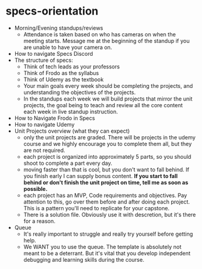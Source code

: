 # specs-orientation

- Morning/Evening standups/reviews
  - Attendance is taken based on who has cameras on when the meeting starts. Message me at the beginning of the standup if you are unable to have your camera on.
- How to navigate Specs Discord
- The structure of specs:
  - Think of tech leads as your professors
  - Think of Frodo as the syllabus
  - Think of Udemy as the textbook
  - Your main goals every week should be completing the projects, and understanding the objectives of the projects. 
  - In the standups each week we will build projects that mirror the unit projects, the goal being to teach and review all the core content each week in live standup instruction.
- How to Navigate Frodo in Specs
- How to navigate Udemy
- Unit Projects overview (what they can expect)
  - only the unit projects are graded. There will be projects in the udemy course and we highly encourage you to complete them all, but they are not required. 
  - each project is organized into approximately 5 parts, so you should shoot to complete a part every day. 
  - moving faster than that is cool, but you don't want to fall behind. If you finish early I can supply bonus content. **If you start to fall behind or don't finish the unit project on time, tell me as soon as possible.**
  - each project has an MVP, Code requirements and objectives. Pay attention to this, go over them before and after doing each project. This is a pattern you'll need to replicate for your capstone. 
  - There is a solution file. Obviously use it with descretion, but it's there for a reason. 
- Queue
  - It's really important to struggle and really try yourself before getting help. 
  - We WANT you to use the queue. The template is absolutely not meant to be a deterrant. But it's vital that you develop independent debugging and learning skills during the course. 
